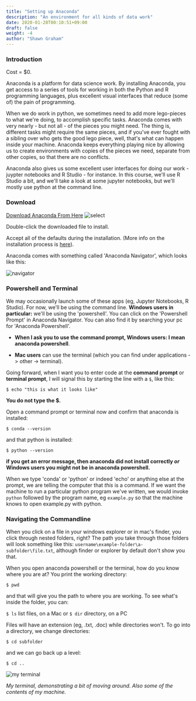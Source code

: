 ```yaml
---
title: "Setting up Anaconda"
description: "An environment for all kinds of data work"
date: 2020-01-28T00:10:51+09:00
draft: false
weight: -4
author: "Shawn Graham"
---
```


### Introduction

Cost = $0.

Anaconda is a platform for data science work. By installing Anaconda, you get access to a series of tools for working in both the Python and R programming languages, plus excellent visual interfaces that reduce (some of) the pain of programming.

When we do work in python, we sometimes need to add more lego-pieces to what we're doing, to accomplish specific tasks. Anaconda comes with very nearly - but not all - of the pieces you might need. The thing is, different tasks might require the same pieces, and if you've ever fought with a sibling over who gets the good lego piece, well, that's what can happen inside your machine. Anaconda keeps everything playing nice by allowing us to create environments with copies of the pieces we need, separate from other copies, so that there are no conflicts.

Anaconda also gives us some excellent user interfaces for doing our work - juypter notebooks and R Studio - for instance. In this course, we'll use R Studio a bit, and we'll take a look at some jupyter notebooks, but we'll mostly use python at the command line.

### Download

[Download Anaconda From Here](https://www.anaconda.com/distribution/#download-section)
![select](/images/anaconda/conda-download.png)

Double-click the downloaded file to install.

Accept all of the defaults during the installation. (More info on the installation process is [here](https://docs.anaconda.com/anaconda/install/)).

Anaconda comes with something called 'Anaconda Navigator', which looks like this:

![navigator](https://docs.anaconda.com/_images/nav-defaults.png)

### Powershell and Terminal

We may occasionally launch some of these apps (eg, Jupyter Notebooks, R Studio). For now, we'll be using the command line. **Windows users in particular:** we'll be using the 'powershell'. You can click on the 'Powershell Prompt' in Anaconda Navigator. You can also find it by searching your pc for 'Anaconda Powershell'.

+ **When I ask you to use the command prompt, Windows users: I mean anaconda powershell**.

+ **Mac users** can use the terminal (which you can find under applications -> other -> terminal).

Going forward, when I want you to enter code at the **command prompt** or **terminal prompt**, I will signal this by starting the line with a `$`, like this:

`$ echo "this is what it looks like"`

**You do not type the $.**

Open a command prompt or terminal now and confirm that anaconda is installed:

`$ conda --version`

and that python is installed:

`$ python --version`

**if you get an error message, then anaconda did not install correctly _or_ Windows users you might not be in anaconda powershell.**

When we type 'conda' or 'python' or indeed 'echo' or anything else at the prompt, we are telling the computer that _this_ is a command. If we want the machine to run a particular python program we've written, we would invoke `python` followed by the program name, eg `example.py` so that the machine knows to open example.py with python.

### Navigating the Commandline

When you click on a file in your windows explorer or in mac's finder, you click through nested folders, right? The path you take through those folders will look something like this: `username\example-folder\a-subfolder\file.txt`, although finder or explorer by default don't show you that.

When you open anaconda powershell or the terminal, how do you know where you are at? You print the working directory:

`$ pwd`

and that will give you the path to where you are working. To see what's inside the folder, you can:

`$ ls` list files, on a Mac or
`$ dir` directory, on a PC

Files will have an extension (eg, .txt, .doc) while directories won't. To go into a directory, we change directories:


`$ cd subfolder`


and we can go back up a level:

`$ cd ..`

![my terminal](/images/anaconda/my-terminal.png)

_My terminal, demonstrating a bit of moving around. Also some of the contents of my machine._
